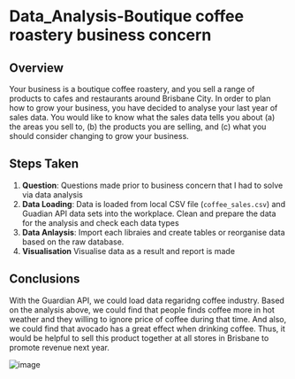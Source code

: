 # Data_Analysis-Boutique coffee roastery business concern

## Overview
Your business is a boutique coffee roastery, and you sell a range of products to cafes and restaurants around Brisbane City. In order to plan how to grow your business, you have decided to analyse your last year of sales data. You would like to know what the sales data tells you about (a) the areas you sell to, (b) the products you are selling, and (c) what you should consider changing to grow your business.

## Steps Taken
1. **Question**: Questions made prior to business concern that I had to solve via data analysis
2. **Data Loading**: Data is loaded from local CSV file (`coffee_sales.csv`) and Guadian API data sets into the workplace. Clean and prepare the data for the analysis and check each data types
3. **Data Anlaysis**: Import each libraies and create tables or reorganise data based on the raw database.
4. **Visualisation** Visualise data as a result and report is made

## Conclusions
With the Guardian API, we could load data regaridng coffee industry. Based on the analysis above, we could find that people finds coffee more in hot weather and they willing to ignore price of coffee during that time. And also, we could find that avocado has a great effect when drinking coffee. Thus, it would be helpful to sell this product together at all stores in Brisbane to promote revenue next year.

![image](https://github.com/ChanwooBrianKim/Data_Analysis-Boutique-coffee-roastery-business-concern/assets/151323407/af8c2e14-e412-4560-aa7f-3ef9407cf097)
